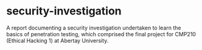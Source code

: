 # security-investigation
A report documenting a security investigation undertaken to learn the basics of penetration testing, which comprised the final project for CMP210 (Ethical Hacking 1) at Abertay University.
